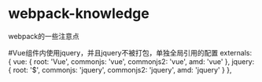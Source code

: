 # webpack-knowledge
webpack的一些注意点

#Vue组件内使用jquery，并且jquery不被打包，单独全局引用的配置
    externals: {
        vue: {
            root: 'Vue',
            commonjs: 'vue',
            commonjs2: 'vue',
            amd: 'vue'
         },
        jquery:{
          root: '$',
          commonjs: 'jquery',
          commonjs2: 'jquery',
          amd: 'jquery'
        }
    },
